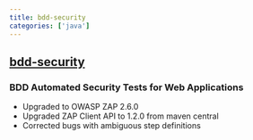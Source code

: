```yaml
---
title: bdd-security
categories: ['java']
---
```

## [bdd-security](https://github.com/iriusrisk/bdd-security)

### BDD Automated Security Tests for  Web Applications

- Upgraded to OWASP ZAP 2.6.0
- Upgraded ZAP Client API to 1.2.0 from maven central
- Corrected bugs with ambiguous step definitions
